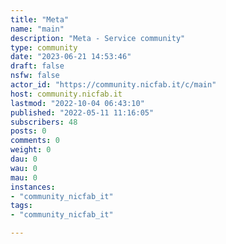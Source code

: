 ```yaml
---
title: "Meta" 
name: "main"
description: "Meta - Service community"
type: community
date: "2023-06-21 14:53:46"
draft: false
nsfw: false
actor_id: "https://community.nicfab.it/c/main"
host: community.nicfab.it
lastmod: "2022-10-04 06:43:10"
published: "2022-05-11 11:16:05"
subscribers: 48
posts: 0
comments: 0
weight: 0
dau: 0
wau: 0
mau: 0
instances:
- "community_nicfab_it"
tags: 
- "community_nicfab_it"

---
```

